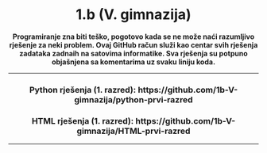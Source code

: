 <h1 align="center">1.b (V. gimnazija)</h1>

<p align="center"><b>Programiranje zna biti teško, pogotovo kada se ne može naći razumljivo rješenje za neki problem. Ovaj GitHub račun služi kao centar svih rješenja zadataka zadnaih na satovima informatike. Sva rješenja su potpuno objašnjena sa komentarima uz svaku liniju koda.</b></p>

<hr>
<h3 align="center">Python rješenja (1. razred): https://github.com/1b-V-gimnazija/python-prvi-razred</h3>
<h3 align="center">HTML rješenja (1. razred): https://github.com/1b-V-gimnazija/HTML-prvi-razred</h3>
<hr>
